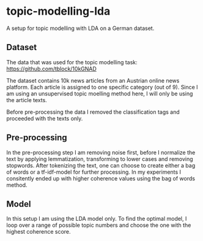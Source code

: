 # topic-modelling-lda
A setup for topic modelling with LDA on a German dataset.

## Dataset
The data that was used for the topic modelling task:
https://github.com/tblock/10kGNAD

The dataset contains 10k news articles from an Austrian online news platform. Each article is assigned to one specific category (out of 9).
Since I am using an unsupervised topic moelling method here, I will only be using the article texts.

Before pre-processing the data I removed the classification tags and proceeded with the texts only.

## Pre-processing
In the pre-processing step I am removing noise first, before I normalize the text by applying lemmatization, transforming to lower cases and removing stopwords. 
After tokenizing the text, one can choose to create either a bag of words or a tf-idf-model for further processing.
In my experiments I consitently ended up with higher coherence values using the bag of words method.

## Model
In this setup I am using the LDA model only. 
To find the optimal model, I loop over a range of possible topic numbers and choose the one with the highest coherence score.
